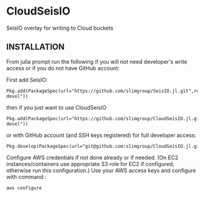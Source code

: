 # CloudSeisIO

SeisIO overlay for writing to Cloud buckets

## INSTALLATION

From julia prompt run the following if you will not need developer's write access or if you do not have GitHub account:

First add SeisIO:

```
Pkg.add(PackageSpec(url="https://github.com/slimgroup/SeisIO.jl.git",rev="v07-devel"))
```

then if you just want to use CloudSeisIO

```
Pkg.add(PackageSpec(url="https://github.com/slimgroup/CloudSeisIO.jl.git",rev="v07-devel"))
```

or with GitHub account (and SSH keys registered) for full developer access:

```
Pkg.develop(PackageSpec(url="git@github.com:slimgroup/CloudSeisIO.jl.git"))
```

Configure AWS credentials if not done already or if needed. (On EC2 instances/containers use appropriate S3 role for EC2 if configured, otherwise run this configuration.) Use your AWS access keys and configure with command :

```
aws configure
```

